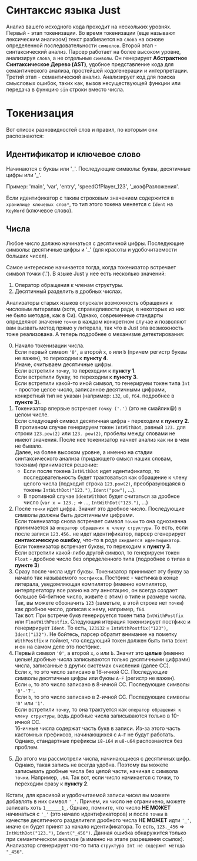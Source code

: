 # Синтаксис языка Just
Анализ вашего исходного кода проходит на нескольких уровнях. Первый - этап токенизации.
Во время токенизации (еще называют лексическим анализом) текст разбивается на `слова` на основе определенной последовательности `символов`.
Второй этап - синтаксический анализ. Парсер работает на более высоком уровне, анализируя `слова`, а не отдельные `символы`. Он генерирует **Абстрактное Синтаксическое Дерево (AST)**, удобное представление кода для семантического анализа, простейшей кодогенерации и интерпретации.
Третий этап - семантический анализ. Анализирует код для поиска смысловых ошибок, таких как, вызов несуществующей функции или передача в функцию `sin` строки вместо числа.

# Токенизация
Вот список разновидностей слов и правил, по которым они распознаются:

## Идентификатор и ключевое слово 
Начинаются с буквы или '&lowbar;'.
Последующие символы: буквы, десятичные цифры или '&lowbar;'.

Пример: 'main', 'var', 'entry', 'speedOfPlayer_123', '_коэфРазложения'.

Если идентификатор с таким строковым значением содержится в `хранилище ключевых слов*`, то тип этого токена меняется с `Ident` на `KeyWord` (ключевое слово).

## Числа
Любое число должно начинаться с десятичной цифры. 
Последующие символы: десятичные цифры и '&lowbar;' (для красоты и удобочитаемости больших чисел).

Самое интересное начинается тогда, когда токенизатор встречает символ точки ('.'). В языке Just у нее есть несколько значений:
1. Оператор обращения к членам структуры.
2. Десятичный разделить в дробных числах. 

Анализаторы старых языков опускали возможность обращения к числовым литералам (хотя, справедливости ради, в некоторых из них не было методов, как в Си). Однако, современные стандарты определяют значение `точки` в каждом конкретном случае и позволяют вам вызвать метод прямо у литерала, так что в Just эта возможность тоже реализована.
А теперь подробнее о механизме детектирования:

0) Начало токенизации числа.\
Если первый символ `'0'`, а второй `x`, `o` или `b` (причем регистр буквы не важен), то переходим к **пункту 4**.\
Иначе, считываем десятичные цифры.\
Если встретили `точку`, то переходим к **пункту 1**.\
Если встретили букву, то переходим к **пункту 3**.\
Если встретили какой-то иной символ, то генерируем токен типа `Int` - простое целое число, записанное десятичными цифрами, конкретный тип не указан (например: `i32`, `u8`, `f64`. подробнее в **пункте 3**).
1) Токенизатор впервые встречает `точку ('.')` (это не смайлик😀) в целом числе.\
Если следующий символ десятичная цифра - переходим к **пункту 2**.\
В противном случае генерируем токен `IntWithDot`, равный `123.` для строки `123.pow(2)` или `123. pow(2)`, пробелы между словами не имеют значения. После нее токенизатор начнет анализ как ни в чем не бывало.\
Далее, на более высоком уровне, а именно на стадии синтаксического анализа (придающего смысл наших словам, токенам) принимается решение:
    * Если после токена `IntWithDot` идет идентификатор, то последовательность будет трактоваться как обращение к члену целого числа (подходит строка `123.pow(2)`, преобразующаяся в токены `IntWithDot("123.")`, `Ident("pow")`, ...). 
   * В противной случае `IdentWithDot` будет считаться за дробное число (`var x = 123.;` => ..., `IntWithDot("123.")`, ...)
2) После `точки` идет цифра. Значит это дробное число. Последующие символы должны быть десятичными цифрами.\
Если токенизатор снова встречает символ `точки` то она однозначна принимается за `оператор обращения к члену структуры`. То есть, если после записи `123.456.` не идет идентификатор, парсер сгенерирует **синтаксическую ошибку**, что-то в роде `ожидается идентификатор`.\
Если токенизатор встречает буквы, то переходим к **пункту 3**.\
Если встретили какой-либо другой символ, то генерируем токен `Float` - дробное число без определенного типа (подробнее о типах в **пункте 3**)
3) Сразу после числа идут буквы. Токенизатор принимает эту букву за начало так называемого `постфикса`. Постфикс - частичка в конце литерала, уведомляющая компилятор (именно компилятор, интерпретатору все равно на эту аннотацию, он всегда создает большое 64-битное число, живите с этим) о типе и размере числа. Так, вы можете обозначить `123` (заметьте, в этой строке нет `точки`) как дробное число, дописав к нему, например, `f64`.\
Так вот. При встрече букв генерируется токен типа `IntWithPostfix` или `FloatWithPostfix`. Следующия итерация токенизирует постфикс и генеририрует `Ident`. То есть, `123i32` = `IntWithPostfix("123")`, `Ident("i32")`. Не бойтесь, парсер обратит внимание на пометку `WithPostfix` и поймет, что следующий токен должен быть типа `Ident` и он на самом деле это постфикс.
4) Первый символ `'0'`, а второй `x`, `o` или `b`. Значит это **целые** (именно целые! дробные числа записываются только десятичными цифрами) числа, записанные в других системах счисления (далее СС).\
Если `x`, то это число записано в 16-ичной СС. Последующие символы десятичные цифры или буквы `A-F` (регистр не важен).\
Если `o`, то это число записано в 8-ичной СС. Последующие символы `'0'-'7'`.\
Если `b`, то это число записано в 2-ичной СС. Последующие символы `'0'` или `'1'`.\
Если встретили `точку`, то она трактуется как `оператор обращения к члену структуры`, ведь дробные числа записываются только в 10-ичной СС.\
16-ичные числа содержат часть букв в записи. Из-за этого часть кастомных префиксов, начинающихся с `A-F` не будут работать. Однако, стандартные префиксы `i8-i64` и `u8-u64` распознаются без проблем. 
5. До этого мы рассмотрели числа, начинающиеся с десятичных цифр. Однако, такая запись не всегда удобна. Поэтому вы можете записывать дробные числа без целой части, начиная с символа `точки`. Например, `.64`. Так вот, если число начинается с точки, то переходим сразу к **пункту 2**.

Кстати, для красивой и удобочитаемой записи чисел вы можете добавлять в них символ `'_'`. Причем, их число не ограничено, можете записать хоть `1______1_`. Однако, помните, что число **НЕ МОЖЕТ** начинаться с `'_'` (это начало идентификаторов) и после `точки` в качестве десятичного разделителя дробного числа **НЕ МОЖЕТ** идти `'_'`, иначе он будет принят за начало идентификатора. То есть, `123._456` => `IntWithDot("123.")`, `Ident("_456")`. Данная ошибка обнаружится только при семантическом анализе (а именно на этапе разрешения ссылок). Анализатор сгенерирует что-то типа `структура Int не содержит метода "_456"`. 